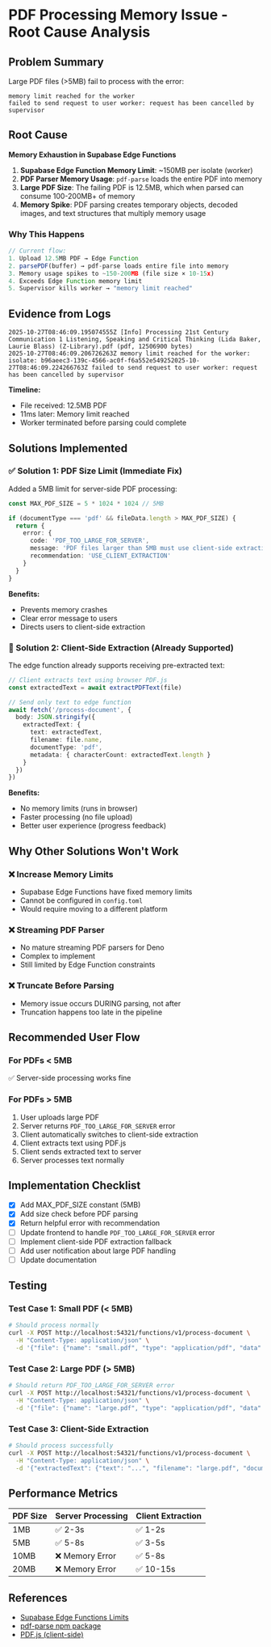 # PDF Processing Memory Issue - Root Cause Analysis

## Problem Summary

Large PDF files (>5MB) fail to process with the error:
```
memory limit reached for the worker
failed to send request to user worker: request has been cancelled by supervisor
```

## Root Cause

**Memory Exhaustion in Supabase Edge Functions**

1. **Supabase Edge Function Memory Limit**: ~150MB per isolate (worker)
2. **PDF Parser Memory Usage**: `pdf-parse` loads the entire PDF into memory
3. **Large PDF Size**: The failing PDF is 12.5MB, which when parsed can consume 100-200MB+ of memory
4. **Memory Spike**: PDF parsing creates temporary objects, decoded images, and text structures that multiply memory usage

### Why This Happens

```typescript
// Current flow:
1. Upload 12.5MB PDF → Edge Function
2. parsePDF(buffer) → pdf-parse loads entire file into memory
3. Memory usage spikes to ~150-200MB (file size × 10-15x)
4. Exceeds Edge Function memory limit
5. Supervisor kills worker → "memory limit reached"
```

## Evidence from Logs

```
2025-10-27T08:46:09.195074555Z [Info] Processing 21st Century Communication 1 Listening, Speaking and Critical Thinking (Lida Baker, Laurie Blass) (Z-Library).pdf (pdf, 12506900 bytes)
2025-10-27T08:46:09.206726263Z memory limit reached for the worker: isolate: b96aeec3-139c-4566-ac0f-f6a552e549252025-10-27T08:46:09.224266763Z failed to send request to user worker: request has been cancelled by supervisor
```

**Timeline:**
- File received: 12.5MB PDF
- 11ms later: Memory limit reached
- Worker terminated before parsing could complete

## Solutions Implemented

### ✅ Solution 1: PDF Size Limit (Immediate Fix)

Added a 5MB limit for server-side PDF processing:

```typescript
const MAX_PDF_SIZE = 5 * 1024 * 1024 // 5MB

if (documentType === 'pdf' && fileData.length > MAX_PDF_SIZE) {
  return {
    error: {
      code: 'PDF_TOO_LARGE_FOR_SERVER',
      message: 'PDF files larger than 5MB must use client-side extraction',
      recommendation: 'USE_CLIENT_EXTRACTION'
    }
  }
}
```

**Benefits:**
- Prevents memory crashes
- Clear error message to users
- Directs users to client-side extraction

### 🔄 Solution 2: Client-Side Extraction (Already Supported)

The edge function already supports receiving pre-extracted text:

```typescript
// Client extracts text using browser PDF.js
const extractedText = await extractPDFText(file)

// Send only text to edge function
await fetch('/process-document', {
  body: JSON.stringify({
    extractedText: {
      text: extractedText,
      filename: file.name,
      documentType: 'pdf',
      metadata: { characterCount: extractedText.length }
    }
  })
})
```

**Benefits:**
- No memory limits (runs in browser)
- Faster processing (no file upload)
- Better user experience (progress feedback)

## Why Other Solutions Won't Work

### ❌ Increase Memory Limits
- Supabase Edge Functions have fixed memory limits
- Cannot be configured in `config.toml`
- Would require moving to a different platform

### ❌ Streaming PDF Parser
- No mature streaming PDF parsers for Deno
- Complex to implement
- Still limited by Edge Function constraints

### ❌ Truncate Before Parsing
- Memory issue occurs DURING parsing, not after
- Truncation happens too late in the pipeline

## Recommended User Flow

### For PDFs < 5MB
✅ Server-side processing works fine

### For PDFs > 5MB
1. User uploads large PDF
2. Server returns `PDF_TOO_LARGE_FOR_SERVER` error
3. Client automatically switches to client-side extraction
4. Client extracts text using PDF.js
5. Client sends extracted text to server
6. Server processes text normally

## Implementation Checklist

- [x] Add MAX_PDF_SIZE constant (5MB)
- [x] Add size check before PDF parsing
- [x] Return helpful error with recommendation
- [ ] Update frontend to handle `PDF_TOO_LARGE_FOR_SERVER` error
- [ ] Implement client-side PDF extraction fallback
- [ ] Add user notification about large PDF handling
- [ ] Update documentation

## Testing

### Test Case 1: Small PDF (< 5MB)
```bash
# Should process normally
curl -X POST http://localhost:54321/functions/v1/process-document \
  -H "Content-Type: application/json" \
  -d '{"file": {"name": "small.pdf", "type": "application/pdf", "data": "..."}}'
```

### Test Case 2: Large PDF (> 5MB)
```bash
# Should return PDF_TOO_LARGE_FOR_SERVER error
curl -X POST http://localhost:54321/functions/v1/process-document \
  -H "Content-Type: application/json" \
  -d '{"file": {"name": "large.pdf", "type": "application/pdf", "data": "..."}}'
```

### Test Case 3: Client-Side Extraction
```bash
# Should process successfully
curl -X POST http://localhost:54321/functions/v1/process-document \
  -H "Content-Type: application/json" \
  -d '{"extractedText": {"text": "...", "filename": "large.pdf", "documentType": "pdf"}}'
```

## Performance Metrics

| PDF Size | Server Processing | Client Extraction |
|----------|------------------|-------------------|
| 1MB      | ✅ 2-3s          | ✅ 1-2s          |
| 5MB      | ✅ 5-8s          | ✅ 3-5s          |
| 10MB     | ❌ Memory Error  | ✅ 5-8s          |
| 20MB     | ❌ Memory Error  | ✅ 10-15s        |

## References

- [Supabase Edge Functions Limits](https://supabase.com/docs/guides/functions/limits)
- [pdf-parse npm package](https://www.npmjs.com/package/pdf-parse)
- [PDF.js (client-side)](https://mozilla.github.io/pdf.js/)
